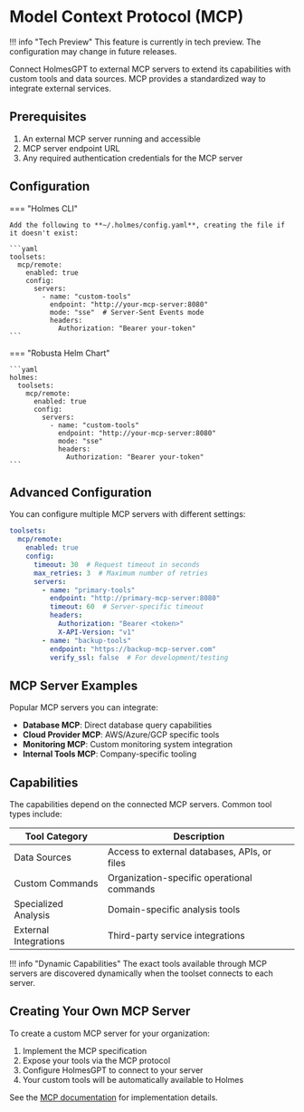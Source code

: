 # Model Context Protocol (MCP)

!!! info "Tech Preview"
    This feature is currently in tech preview. The configuration may change in future releases.

Connect HolmesGPT to external MCP servers to extend its capabilities with custom tools and data sources. MCP provides a standardized way to integrate external services.

## Prerequisites

1. An external MCP server running and accessible
2. MCP server endpoint URL
3. Any required authentication credentials for the MCP server

## Configuration

=== "Holmes CLI"

    Add the following to **~/.holmes/config.yaml**, creating the file if it doesn't exist:

    ```yaml
    toolsets:
      mcp/remote:
        enabled: true
        config:
          servers:
            - name: "custom-tools"
              endpoint: "http://your-mcp-server:8080"
              mode: "sse"  # Server-Sent Events mode
              headers:
                Authorization: "Bearer your-token"
    ```

=== "Robusta Helm Chart"

    ```yaml
    holmes:
      toolsets:
        mcp/remote:
          enabled: true
          config:
            servers:
              - name: "custom-tools"
                endpoint: "http://your-mcp-server:8080"
                mode: "sse"
                headers:
                  Authorization: "Bearer your-token"
    ```

## Advanced Configuration

You can configure multiple MCP servers with different settings:

```yaml
toolsets:
  mcp/remote:
    enabled: true
    config:
      timeout: 30  # Request timeout in seconds
      max_retries: 3  # Maximum number of retries
      servers:
        - name: "primary-tools"
          endpoint: "http://primary-mcp-server:8080"
          timeout: 60  # Server-specific timeout
          headers:
            Authorization: "Bearer <token>"
            X-API-Version: "v1"
        - name: "backup-tools"
          endpoint: "https://backup-mcp-server.com"
          verify_ssl: false  # For development/testing
```

## MCP Server Examples

Popular MCP servers you can integrate:

- **Database MCP**: Direct database query capabilities
- **Cloud Provider MCP**: AWS/Azure/GCP specific tools
- **Monitoring MCP**: Custom monitoring system integration
- **Internal Tools MCP**: Company-specific tooling

## Capabilities

The capabilities depend on the connected MCP servers. Common tool types include:

| Tool Category | Description |
|---------------|-------------|
| Data Sources | Access to external databases, APIs, or files |
| Custom Commands | Organization-specific operational commands |
| Specialized Analysis | Domain-specific analysis tools |
| External Integrations | Third-party service integrations |

!!! info "Dynamic Capabilities"
    The exact tools available through MCP servers are discovered dynamically when the toolset connects to each server.

## Creating Your Own MCP Server

To create a custom MCP server for your organization:

1. Implement the MCP specification
2. Expose your tools via the MCP protocol
3. Configure HolmesGPT to connect to your server
4. Your custom tools will be automatically available to Holmes

See the [MCP documentation](https://github.com/modelcontextprotocol/specification) for implementation details.
